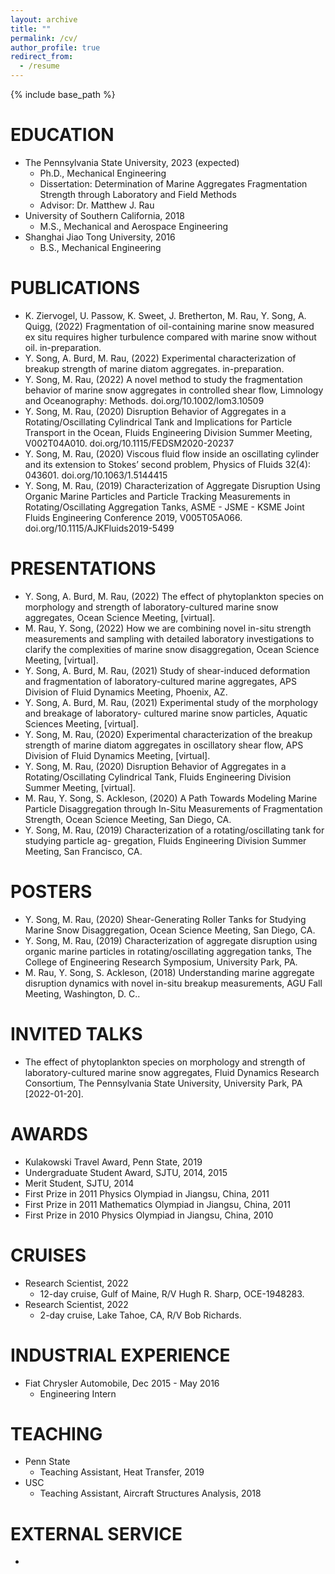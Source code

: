 ```yaml
---
layout: archive
title: ""
permalink: /cv/
author_profile: true
redirect_from:
  - /resume
---
```


{% include base_path %}

EDUCATION
======
* The Pennsylvania State University, 2023 (expected)
  * Ph.D., Mechanical Engineering
  * Dissertation: Determination of Marine Aggregates Fragmentation Strength through Laboratory and Field Methods
  * Advisor: Dr. Matthew J. Rau
* University of Southern California, 2018
  * M.S., Mechanical and Aerospace Engineering
* Shanghai Jiao Tong University, 2016
  * B.S., Mechanical Engineering




  
PUBLICATIONS
======
* K. Ziervogel, U. Passow, K. Sweet, J. Bretherton, M. Rau, Y. Song, A. Quigg, (2022) Fragmentation of oil-containing marine snow measured ex situ requires higher turbulence compared with marine snow without oil. in-preparation.
* Y. Song, A. Burd, M. Rau, (2022) Experimental characterization of breakup strength of marine diatom aggregates. in-preparation.
* Y. Song, M. Rau, (2022) A novel method to study the fragmentation behavior of marine snow aggregates in controlled shear flow, Limnology and Oceanography: Methods. doi.org/10.1002/lom3.10509
* Y. Song, M. Rau, (2020) Disruption Behavior of Aggregates in a Rotating/Oscillating Cylindrical Tank and Implications for Particle Transport in the Ocean, Fluids Engineering Division Summer Meeting, V002T04A010. doi.org/10.1115/FEDSM2020-20237
* Y. Song, M. Rau, (2020) Viscous fluid flow inside an oscillating cylinder and its extension to Stokes’ second problem, Physics of Fluids 32(4): 043601. doi.org/10.1063/1.5144415
* Y. Song, M. Rau, (2019) Characterization of Aggregate Disruption Using Organic Marine Particles and Particle Tracking Measurements in Rotating/Oscillating Aggregation Tanks, ASME - JSME - KSME Joint Fluids Engineering Conference 2019, V005T05A066. doi.org/10.1115/AJKFluids2019-5499


PRESENTATIONS
======
* Y. Song, A. Burd, M. Rau, (2022) The effect of phytoplankton species on morphology and strength of laboratory-cultured marine snow aggregates, Ocean Science Meeting, [virtual].
* M. Rau, Y. Song, (2022) How we are combining novel in-situ strength measurements and sampling with detailed laboratory investigations to clarify the complexities of marine snow disaggregation, Ocean Science Meeting, [virtual].
* Y. Song, A. Burd, M. Rau, (2021) Study of shear-induced deformation and fragmentation of laboratory-cultured marine aggregates, APS Division of Fluid Dynamics Meeting, Phoenix, AZ.
* Y. Song, A. Burd, M. Rau, (2021) Experimental study of the morphology and breakage of laboratory- cultured marine snow particles, Aquatic Sciences Meeting, [virtual].
* Y. Song, M. Rau, (2020) Experimental characterization of the breakup strength of marine diatom aggregates in oscillatory shear flow, APS Division of Fluid Dynamics Meeting, [virtual].
* Y. Song, M. Rau, (2020) Disruption Behavior of Aggregates in a Rotating/Oscillating Cylindrical Tank, Fluids Engineering Division Summer Meeting, [virtual].
* M. Rau, Y. Song, S. Ackleson, (2020) A Path Towards Modeling Marine Particle Disaggregation through In-Situ Measurements of Fragmentation Strength, Ocean Science Meeting, San Diego, CA.
* Y. Song, M. Rau, (2019) Characterization of a rotating/oscillating tank for studying particle ag- gregation, Fluids Engineering Division Summer Meeting, San Francisco, CA.

 
POSTERS
======
* Y. Song, M. Rau, (2020) Shear-Generating Roller Tanks for Studying Marine Snow Disaggregation, Ocean Science Meeting, San Diego, CA.
* Y. Song, M. Rau, (2019) Characterization of aggregate disruption using organic marine particles in rotating/oscillating aggregation tanks, The College of Engineering Research Symposium, University Park, PA.
* M. Rau, Y. Song, S. Ackleson, (2018) Understanding marine aggregate disruption dynamics with novel in-situ breakup measurements, AGU Fall Meeting, Washington, D. C..

  
INVITED TALKS
======
* The effect of phytoplankton species on morphology and strength of laboratory-cultured marine snow aggregates, Fluid Dynamics Research Consortium, The Pennsylvania State University, University Park, PA [2022-01-20].

  
AWARDS
======
* Kulakowski Travel Award, Penn State, 2019
* Undergraduate Student Award, SJTU, 2014, 2015
* Merit Student, SJTU, 2014
* First Prize in 2011 Physics Olympiad in Jiangsu, China, 2011
* First Prize in 2011 Mathematics Olympiad in Jiangsu, China, 2011
* First Prize in 2010 Physics Olympiad in Jiangsu, China, 2010

  
CRUISES
======
* Research Scientist, 2022
  * 12-day cruise, Gulf of Maine, R/V Hugh R. Sharp, OCE-1948283.
* Research Scientist, 2022
  * 2-day cruise, Lake Tahoe, CA, R/V Bob Richards.
  
INDUSTRIAL EXPERIENCE
======
* Fiat Chrysler Automobile, Dec 2015 - May 2016
  * Engineering Intern

TEACHING
======
* Penn State
  * Teaching Assistant, Heat Transfer, 2019
* USC
  * Teaching Assistant, Aircraft Structures Analysis, 2018


EXTERNAL SERVICE
======
* 
